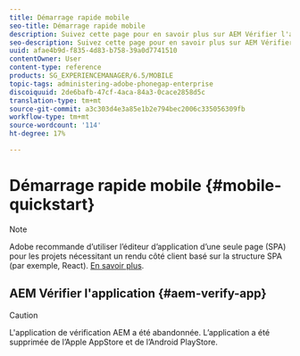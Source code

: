 ```yaml
---
title: Démarrage rapide mobile
seo-title: Démarrage rapide mobile
description: Suivez cette page pour en savoir plus sur AEM Vérifier l'application. L’application AEM Verify constitue un moyen rapide et facile d’exécuter vos applications mobiles AEM sur n’importe quel périphérique mobile iOS ou Android.
seo-description: Suivez cette page pour en savoir plus sur AEM Vérifier l'application. L’application AEM Verify constitue un moyen rapide et facile d’exécuter vos applications mobiles AEM sur n’importe quel périphérique mobile iOS ou Android.
uuid: afae4b9d-f835-4d83-b758-39a0d7741510
contentOwner: User
content-type: reference
products: SG_EXPERIENCEMANAGER/6.5/MOBILE
topic-tags: administering-adobe-phonegap-enterprise
discoiquuid: 2de6bafb-47cf-4aca-84a3-0cace2858d5c
translation-type: tm+mt
source-git-commit: a3c303d4e3a85e1b2e794bec2006c335056309fb
workflow-type: tm+mt
source-wordcount: '114'
ht-degree: 17%

---
```



# Démarrage rapide mobile {#mobile-quickstart}

>[!NOTE]
>
>Adobe recommande d’utiliser l’éditeur d’application d’une seule page (SPA) pour les projets nécessitant un rendu côté client basé sur la structure SPA (par exemple, React). [En savoir plus](/help/sites-developing/spa-overview.md).

## AEM Vérifier l&#39;application {#aem-verify-app}

>[!CAUTION]
>
>L&#39;application de vérification AEM a été abandonnée. L’application a été supprimée de l’Apple AppStore et de l’Android PlayStore.
